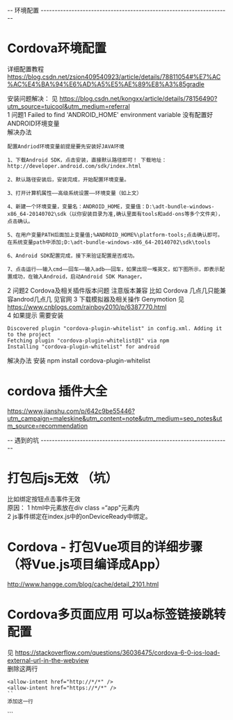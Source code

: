 -- 环境配置 --------------------------------------------------------------------

# Cordova环境配置
详细配置教程 https://blog.csdn.net/zsion409540923/article/details/78811054#%E7%AC%AC%E4%BA%94%E6%AD%A5%E5%AE%89%E8%A3%85gradle  

安装问题解决：
见 https://blog.csdn.net/kongxx/article/details/78156490?utm_source=tuicool&utm_medium=referral  
1 问题1 Failed to find 'ANDROID_HOME' environment variable 没有配置好ANDROID环境变量  
解决办法  
```
配置Andriod环境变量前提是要先安装好JAVA环境

1、下载Android SDK，点击安装，直接默认路径即可！ 下载地址：http://developer.android.com/sdk/index.html

2、默认路径安装后，安装完成，开始配置环境变量。

3、打开计算机属性——高级系统设置——环境变量（如上文）

4、新建一个环境变量，变量名：ANDROID_HOME，变量值：D:\adt-bundle-windows-x86_64-20140702\sdk（以你安装目录为准,确认里面有tools和add-ons等多个文件夹），点击确认。

5、在用户变量PATH后面加上变量值;%ANDROID_HOME%\platform-tools;点击确认即可。 在系统变量path中添加;D:\adt-bundle-windows-x86_64-20140702\sdk\tools

6、Android SDK配置完成，接下来验证配置是否成功。

7、点击运行——输入cmd——回车——输入adb——回车，如果出现一堆英文，如下图所示，即表示配置成功，在输入Android，启动Android SDK Manager。
```

2 问题2 Cordova及相关插件版本问题 注意版本兼容 比如 Cordova 几点几只能兼容androd几点几 见官网
3 下载模拟器及相关操作 Genymotion 见  https://www.cnblogs.com/rainboy2010/p/6387770.html  
4 如果提示 需要安装  
```
Discovered plugin "cordova-plugin-whitelist" in config.xml. Adding it to the project
Fetching plugin "cordova-plugin-whitelist@1" via npm
Installing "cordova-plugin-whitelist" for android

```
解决办法 安装 npm install cordova-plugin-whitelist  

# cordova 插件大全
https://www.jianshu.com/p/642c9be55446?utm_campaign=maleskine&utm_content=note&utm_medium=seo_notes&utm_source=recommendation

-- 遇到的坑 --------------------------------------------------------------------

# 打包后js无效 （坑）
比如绑定按钮点击事件无效  
原因：
1 html中元素放在div class =“app"元素内  
2 js事件绑定在index.js中的onDeviceReady中绑定。

# Cordova - 打包Vue项目的详细步骤（将Vue.js项目编译成App）
http://www.hangge.com/blog/cache/detail_2101.html

# Cordova多页面应用 可以a标签链接跳转配置
见 https://stackoverflow.com/questions/36036475/cordova-6-0-ios-load-external-url-in-the-webview  
删除这两行  
```
<allow-intent href="http://*/*" />
<allow-intent href="https://*/*" />
``
添加这一行  
```
<allow-navigation href="*" />
```
